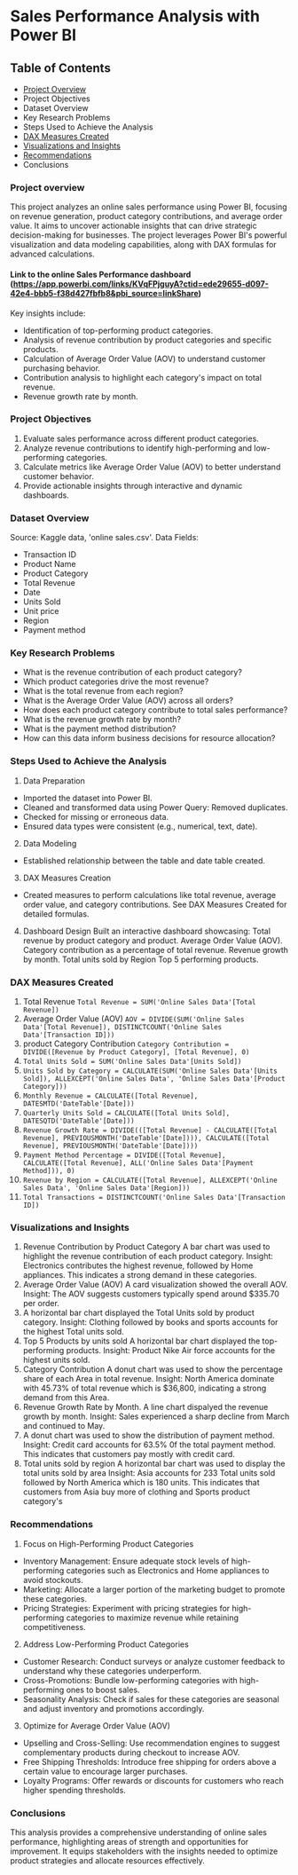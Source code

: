# Sales Performance Analysis with Power BI

## Table of Contents
- [Project Overview](#project-overview)
- Project Objectives
- Dataset Overview
- Key Research Problems
- Steps Used to Achieve the Analysis
- [DAX Measures Created](#dAX-measures-Created)
- [Visualizations and Insights](#visualizations-and-insights)
- [Recommendations](#recommendations)
- Conclusions

### Project overview
This project analyzes an online sales performance using Power BI, focusing on revenue generation, product category contributions, and average order value. It aims to uncover actionable insights that can drive strategic decision-making for businesses. The project leverages Power BI's powerful visualization and data modeling capabilities, along with DAX formulas for advanced calculations.


#### Link to the online Sales Performance dashboard (https://app.powerbi.com/links/KVqFPjguyA?ctid=ede29655-d097-42e4-bbb5-f38d427fbfb8&pbi_source=linkShare)

Key insights include:

- Identification of top-performing product categories.
- Analysis of revenue contribution by product categories and specific products.
- Calculation of Average Order Value (AOV) to understand customer purchasing behavior.
- Contribution analysis to highlight each category's impact on total revenue.
- Revenue growth rate by month.
### Project Objectives
1. Evaluate sales performance across different product categories.
2. Analyze revenue contributions to identify high-performing and low-performing categories.
3. Calculate metrics like Average Order Value (AOV) to better understand customer behavior.
4. Provide actionable insights through interactive and dynamic dashboards.

### Dataset Overview
Source: Kaggle data, 'online sales.csv'.
Data Fields:
- Transaction ID
- Product Name
- Product Category
- Total Revenue
- Date
- Units Sold
- Unit price
- Region
- Payment method

### Key Research Problems
- What is the revenue contribution of each product category?
- Which product categories drive the most revenue?
- What is the total revenue from each region?
- What is the Average Order Value (AOV) across all orders?
- How does each product category contribute to total sales performance?
- What is the revenue growth rate by month?
- What is the payment method distribution?
- How can this data inform business decisions for resource allocation?

### Steps Used to Achieve the Analysis
1. Data Preparation
- Imported the dataset into Power BI.
- Cleaned and transformed data using Power Query:
Removed duplicates.
- Checked for missing or erroneous data.
- Ensured data types were consistent (e.g., numerical, text, date).
2. Data Modeling
- Established relationship between the table and date table created.
3. DAX Measures Creation
- Created measures to perform calculations like total revenue, average order value, and category contributions. See DAX Measures Created for detailed formulas.
4. Dashboard Design
Built an interactive dashboard showcasing:
Total revenue by product category and product.
Average Order Value (AOV).
Category contribution as a percentage of total revenue.
Revenue growth by month.
Total units sold by Region
Top 5 performing products.
  
### DAX Measures Created
1. Total Revenue
`Total Revenue = SUM('Online Sales Data'[Total Revenue])`
3. Average Order Value (AOV)
`AOV = DIVIDE(SUM('Online Sales Data'[Total Revenue]), DISTINCTCOUNT('Online Sales Data'[Transaction ID]))`
4. product Category Contribution
`Category Contribution = DIVIDE([Revenue by Product Category], [Total Revenue], 0)`
5. `Total Units Sold = SUM('Online Sales Data'[Units Sold])`
6. `Units Sold by Category = CALCULATE(SUM('Online Sales Data'[Units Sold]), ALLEXCEPT('Online Sales Data', 'Online Sales Data'[Product Category]))`
7. `Monthly Revenue = CALCULATE([Total Revenue], DATESMTD('DateTable'[Date]))`
8. `Quarterly Units Sold = CALCULATE([Total Units Sold], DATESQTD('DateTable'[Date]))`
9. `Revenue Growth Rate = DIVIDE(([Total Revenue] - CALCULATE([Total Revenue], PREVIOUSMONTH('DateTable'[Date]))), CALCULATE([Total Revenue], PREVIOUSMONTH('DateTable'[Date])))`
10. `Payment Method Percentage = DIVIDE([Total Revenue], CALCULATE([Total Revenue], ALL('Online Sales Data'[Payment Method])), 0)`
11. `Revenue by Region = CALCULATE([Total Revenue], ALLEXCEPT('Online Sales Data', 'Online Sales Data'[Region]))`
12. `Total Transactions = DISTINCTCOUNT('Online Sales Data'[Transaction ID])`

### Visualizations and Insights
1. Revenue Contribution by Product Category
A bar chart was used to highlight the revenue contribution of each product category.
Insight: Electronics contributes the highest revenue, followed by Home appliances. This indicates a strong demand in these categories.
2. Average Order Value (AOV)
A card visualization showed the overall AOV.
Insight: The AOV suggests customers typically spend around $335.70 per order.
3. A horizontal bar chart displayed the Total Units sold by product category.
Insight: Clothing followed by books and sports accounts for the highest Total units sold.
4. Top 5 Products by units sold
A horizontal bar chart displayed the top-performing products.
Insight: Product Nike Air force accounts for the highest units sold.
5. Category Contribution
A donut chart was used to show the percentage share of each Area in total revenue.
Insight: North America dominate with 45.73% of total revenue which is $36,800, indicating a strong demand from this Area.
6. Revenue Growth Rate by Month.
A line chart dispalyed the revenue growth by month.
Insight: Sales experienced a sharp decline from March and continued to May.
7. A donut chart was used to show the distribution of payment method.
Insight: Credit card accounts for 63.5% 0f the total payment method. This indicates that customers pay mostly with credit card.
8. Total units sold by region
A horizontal bar chart was used to display the total units sold by area
Insight: Asia accounts for 233 Total units sold followed by North America which is 180 units.
This indicates that customers from Asia buy more of clothing and Sports product category's

### Recommendations
1. Focus on High-Performing Product Categories
- Inventory Management: Ensure adequate stock levels of high-performing categories such as Electronics and Home appliances to avoid stockouts.
- Marketing: Allocate a larger portion of the marketing budget to promote these categories.
- Pricing Strategies: Experiment with pricing strategies for high-performing categories to maximize revenue while retaining competitiveness.
2. Address Low-Performing Product Categories
- Customer Research: Conduct surveys or analyze customer feedback to understand why these categories underperform.
- Cross-Promotions: Bundle low-performing categories with high-performing ones to boost sales.
- Seasonality Analysis: Check if sales for these categories are seasonal and adjust inventory and promotions accordingly.
3. Optimize for Average Order Value (AOV)
- Upselling and Cross-Selling: Use recommendation engines to suggest complementary products during checkout to increase AOV.
- Free Shipping Thresholds: Introduce free shipping for orders above a certain value to encourage larger purchases.
- Loyalty Programs: Offer rewards or discounts for customers who reach higher spending thresholds.

### Conclusions
This analysis provides a comprehensive understanding of online sales performance, highlighting areas of strength and opportunities for improvement. 
It equips stakeholders with the insights needed to optimize product strategies and allocate resources effectively.




